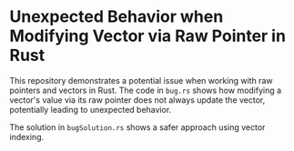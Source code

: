 # Unexpected Behavior when Modifying Vector via Raw Pointer in Rust

This repository demonstrates a potential issue when working with raw pointers and vectors in Rust. The code in `bug.rs` shows how modifying a vector's value via its raw pointer does not always update the vector, potentially leading to unexpected behavior.

The solution in `bugSolution.rs` shows a safer approach using vector indexing.